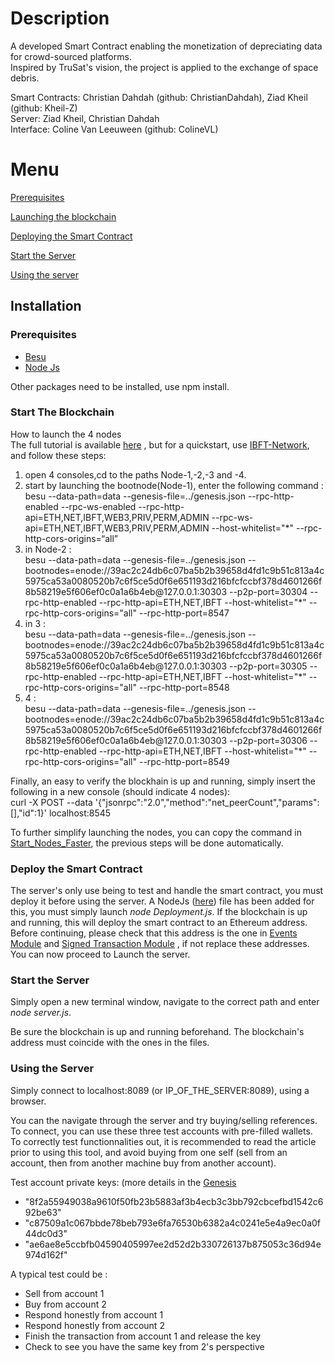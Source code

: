 # Description
A developed Smart Contract enabling the monetization of depreciating data for crowd-sourced platforms. <br>
Inspired by TruSat's vision, the project is applied to the exchange of space debris.

Smart Contracts: Christian Dahdah (github: ChristianDahdah), Ziad Kheil (github: Kheil-Z) <br>
Server: Ziad Kheil, Christian Dahdah <br>
Interface: Coline Van Leeuween (github: ColineVL)

# Menu
[Prerequisites](#prerequisites)

[Launching the blockchain](#start-the-blockchain)

[Deploying the Smart Contract](#deploy-the-smart-contract)

[Start the Server](#start-the-server)

[Using the server](#using-the-server)



## Installation

### Prerequisites
<ul>
  <li><a href="https://besu.hyperledger.org/en/stable/HowTo/Get-Started/Install-Binaries/">Besu</a></li>
  <li><a href="https://nodejs.org/en/">Node Js</a></li>
</ul>
Other packages need to be installed, use npm install.



### Start The Blockchain
How to launch the 4 nodes <br>
The full tutorial is available <a href="https://besu.hyperledger.org/en/stable/Tutorials/Private-Network/Create-IBFT-Network/">here<a> , but for a quickstart, use <a href="https://github.com/ColineVL/PIR/tree/master/IBFT-Network">IBFT-Network<a>, and follow these steps:
  <ol>
    <li>open 4 consoles,cd to the paths Node-1,-2,-3 and -4. </li>
    <li> start by launching the bootnode(Node-1), enter the following command : <br>
      besu --data-path=data --genesis-file=../genesis.json --rpc-http-enabled --rpc-ws-enabled --rpc-http-api=ETH,NET,IBFT,WEB3,PRIV,PERM,ADMIN --rpc-ws-api=ETH,NET,IBFT,WEB3,PRIV,PERM,ADMIN --host-whitelist="*" --rpc-http-cors-origins=“all”  </li>
    <li> in Node-2 : <br>
      besu --data-path=data --genesis-file=../genesis.json --bootnodes=enode://39ac2c24db6c07ba5b2b39658d4fd1c9b51c813a4c5975ca53a0080520b7c6f5ce5d0f6e651193d216bfcfccbf378d4601266f8b58219e5f606ef0c0a1a6b4eb@127.0.0.1:30303 --p2p-port=30304 --rpc-http-enabled --rpc-http-api=ETH,NET,IBFT --host-whitelist="*" --rpc-http-cors-origins="all" --rpc-http-port=8547 </li>
    <li> in 3 : <br>
      besu --data-path=data --genesis-file=../genesis.json --bootnodes=enode://39ac2c24db6c07ba5b2b39658d4fd1c9b51c813a4c5975ca53a0080520b7c6f5ce5d0f6e651193d216bfcfccbf378d4601266f8b58219e5f606ef0c0a1a6b4eb@127.0.0.1:30303 --p2p-port=30305 --rpc-http-enabled --rpc-http-api=ETH,NET,IBFT --host-whitelist="*" --rpc-http-cors-origins="all" --rpc-http-port=8548  </li>
    <li> 4 : <br>
      besu --data-path=data --genesis-file=../genesis.json --bootnodes=enode://39ac2c24db6c07ba5b2b39658d4fd1c9b51c813a4c5975ca53a0080520b7c6f5ce5d0f6e651193d216bfcfccbf378d4601266f8b58219e5f606ef0c0a1a6b4eb@127.0.0.1:30303 --p2p-port=30306 --rpc-http-enabled --rpc-http-api=ETH,NET,IBFT --host-whitelist="*" --rpc-http-cors-origins="all" --rpc-http-port=8549   </li>
  </ol>
   Finally, an easy to verify the blockhain is up and running, simply insert the following in a new console (should indicate 4 nodes): <br>
  curl -X POST --data '{"jsonrpc":"2.0","method":"net_peerCount","params":[],"id":1}' localhost:8545
  <br>
  
  To further simplify launching the nodes, you can copy the command in <a href="https://github.com/ColineVL/PIR/tree/master/Start_Nodes_Faster">Start_Nodes_Faster<a>, the previous steps will be done automatically.

### Deploy the Smart Contract

The server's only use being to test and handle the smart contract, you must deploy it before using the server. A NodeJs (<a href="https://github.com/ColineVL/PIR/tree/master/Solidity/Deployment.js">here<a>) file has been added for this, you must simply launch <i>node Deployment.js</i>. If the blockchain is up and running, this will deploy the smart contract to an Ethereum address. Before continuing, please check that this address is the one in <a href="https://github.com/ColineVL/PIR/tree/master/Server/js/EventsModule.js">Events Module<a> and <a href="https://github.com/ColineVL/PIR/tree/master/Server/js/SignedTransactionModule.js">Signed Transaction Module<a> , if not replace these addresses. You can now proceed to Launch the server.


### Start the Server
Simply open a new terminal window, navigate to the correct path and enter <i>node server.js</i>.


Be sure the blockchain is up and running beforehand.
The blockchain's address must coincide with the ones in the files.

### Using the Server
Simply connect to localhost:8089 (or IP_OF_THE_SERVER:8089), using a browser. 

You can the navigate through the server and try buying/selling references. To connect, you can use these three test accounts with pre-filled wallets. To correctly test functionnalities out, it is recommended to read the article prior to using this tool, and avoid buying from one self (sell from an account, then from another machine buy from another account).

Test account private keys: (more details in the <a href="https://github.com/ColineVL/PIR/tree/master/IBFT-Network/genesis.json">Genesis<a>
  <ul>
  <li>"8f2a55949038a9610f50fb23b5883af3b4ecb3c3bb792cbcefbd1542c692be63"</li>
  <li>"c87509a1c067bbde78beb793e6fa76530b6382a4c0241e5e4a9ec0a0f44dc0d3"</li>
  <li>"ae6ae8e5ccbfb04590405997ee2d52d2b330726137b875053c36d94e974d162f"</li>
</ul>

A typical test could be :
<ul>
  <li>Sell from account 1</li>
  <li>Buy from account 2</li>
  <li>Respond honestly from account 1</li>
  <li>Respond honestly from account 2</li>
  <li>Finish the transaction from account 1 and release the key</li>
  <li>Check to see you have the same key from 2's perspective</li>
</ul>
